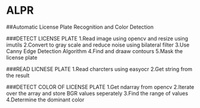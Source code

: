 # ALPR
##Automatic License Plate Recognition and Color Detection

###DETECT LICENSE PLATE
1.Read image using opencv and resize using imutils
2.Convert to gray scale and reduce noise using bilateral filter
3.Use Canny Edge Detection Algorithm 
4.Find and draaw contours
5.Mask the license plate

###READ LICNESE PLATE
1.Read charcters using easyocr
2.Get string from the result

###DETECT COLOR OF LICENSE PLATE
1.Get ndarray from opencv
2.Iterate over the array and store BGR values seperately
3.Find the range of values
4.Determine the dominant color
